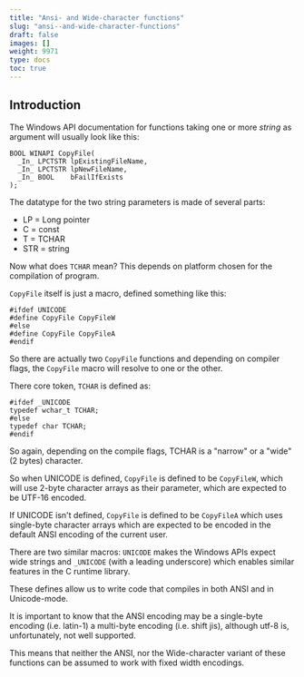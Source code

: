 ```yaml
---
title: "Ansi- and Wide-character functions"
slug: "ansi--and-wide-character-functions"
draft: false
images: []
weight: 9971
type: docs
toc: true
---
```


## Introduction
The Windows API documentation for functions taking one or more *string* as argument will usually look like this:

    BOOL WINAPI CopyFile(
      _In_ LPCTSTR lpExistingFileName,
      _In_ LPCTSTR lpNewFileName,
      _In_ BOOL    bFailIfExists
    );

The datatype for the two string parameters is made of several parts:

 - LP  = Long pointer
 - C   = const
 - T   = TCHAR
 - STR = string

Now what does `TCHAR` mean? This depends on platform chosen for the compilation of program.

`CopyFile` itself is just a macro, defined something like this:

    #ifdef UNICODE
    #define CopyFile CopyFileW
    #else
    #define CopyFile CopyFileA
    #endif

So there are actually two `CopyFile` functions and depending on compiler flags, the `CopyFile` macro will resolve to one or the other.

There core token, `TCHAR` is defined as:

    #ifdef _UNICODE
    typedef wchar_t TCHAR;
    #else
    typedef char TCHAR;
    #endif

So again, depending on the compile flags, TCHAR is a "narrow" or a "wide" (2 bytes) character.

So when UNICODE is defined, `CopyFile` is defined to be `CopyFileW`, which will use 2-byte character arrays as their parameter, which are expected to be UTF-16 encoded.

If UNICODE isn't defined, `CopyFile` is defined to be `CopyFileA` which uses single-byte character arrays which are expected to be encoded in the default ANSI encoding of the current user.

There are two similar macros:  `UNICODE` makes the Windows APIs expect wide strings and `_UNICODE` (with a leading underscore) which enables similar features in the C runtime library.

These defines allow us to write code that compiles in both ANSI and in Unicode-mode.

It is important to know that the ANSI encoding may be a single-byte encoding (i.e. latin-1) a multi-byte encoding (i.e. shift jis), although utf-8 is, unfortunately, not well supported.

This means that neither the ANSI, nor the Wide-character variant of these functions can be assumed to work with fixed width encodings.

